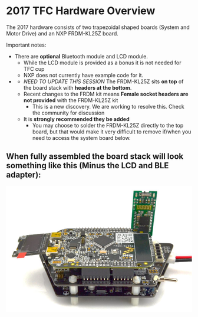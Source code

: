 # 2017 TFC Hardware Overview

The 2017 hardware consists of two trapezoidal shaped boards \(System and Motor Drive\) and an NXP FRDM-KL25Z board.

Important notes:

* There are **optional** Bluetooth module and LCD module.
  * While the LCD module is provided as a bonus it is not needed for TFC cup
  * NXP does not currently have example code for it.
* * _NEED TO UPDATE THIS SESSION_ The FRDM-KL25Z sits **on top** of the board stack with **headers at the bottom**.
  * Recent changes to the FRDM kit means **Female socket headers are not provided** with the FRDM-KL25Z kit
    * This is a new discovery. We are working to resolve this. Check the community for discussion
  * It is **strongly recommended they be added**
    * You may choose to solder the FRDM-KL25Z directly to the top board, but that would make it very difficult to remove if/when you need to access the system board below.

## When fully assembled the board stack will look something like this \(Minus the LCD and BLE adapter\):

![](../../../../.gitbook/assets/Untitled.png)

